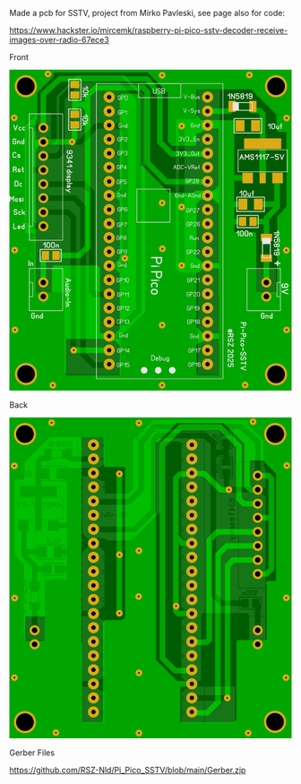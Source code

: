 Made a pcb for SSTV, project from 
Mirko Pavleski, see page also for code: 

https://www.hackster.io/mircemk/raspberry-pi-pico-sstv-decoder-receive-images-over-radio-67ece3




Front

![Photo 13](https://github.com/RSZ-Nld/Pi_Pico_SSTV/blob/main/Front.JPG)

Back

![Photo 10](https://github.com/RSZ-Nld/Pi_Pico_SSTV/blob/main/Back.JPG)






Gerber Files

https://github.com/RSZ-Nld/Pi_Pico_SSTV/blob/main/Gerber.zip






